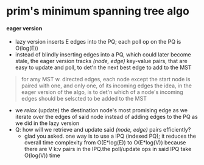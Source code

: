 # prim's minimum spanning tree algo
#### eager version
* lazy version inserts E edges into the PQ; each poll op on the PQ is O(log(E))
* instead of blindly inserting edges into a PQ, which could later become stale, the eager version tracks *(node, edge)* key-value pairs, that are easy to update and poll, to det'n the next best edge to add to the MST
> for amy MST w. directed edges, each node except the start node is paired with one, and only one, of its incoming edges
> the idea, in the eager version of the algo, is to det'n which of a node's incoming edges should be selscted to be added to the MST
* we *relax* (update) the destination node's most promising edge as we iterate over the edges of said node instead of adding edges to the PQ as we did in the lazy version
* Q: how will we retrieve and update said *(node, edge)* pairs efficiently?
    - glad you asked. one way is to use a IPQ (indexed PQ); it reduces the overall time complexity  from O(E\*log(E)) to O(E\*log(V)) because there are V k:v pairs in the IPQ.the poll/update ops in said IPQ take O(log(V)) time